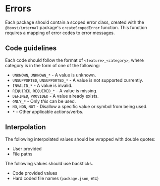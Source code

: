 # Errors

Each package should contain a scoped error class, created with the `@boost/internal` package's
`createScopedError` function. This function requires a mapping of error codes to error messages.

## Code guidelines

Each code should follow the format of `<feature>_<category>`, where category is in the form of one
of the following:

- `UNKNOWN`, `UNKNOWN_*` - A value is unknown.
- `UNSUPPORTED`, `UNSUPPORTED_*` - A value is not supported currently.
- `INVALID_*` - A value is invalid.
- `REQUIRED`, `REQUIRED_*` - A value is missing.
- `DEFINED`, `PROVIDED` - A value already exists.
- `ONLY_*` - Only _this_ can be used.
- `NO`, `NON`, `NOT` - Disallow a specific value or symbol from being used.
- `*` - Other applicable actions/verbs.

## Interpolation

The following interpolated values should be wrapped with double quotes:

- User provided
- File paths

The following values should use backticks.

- Code provided values
- Hard coded file names (`package.json`, etc)
